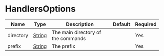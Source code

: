 # HandlersOptions

| Name      | Type                                                                                              | Description                        | Default | Required |
| --------- | ------------------------------------------------------------------------------------------------- | ---------------------------------- | ------- | -------- |
| directory | [String](https://developer.mozilla.org/en-US/docs/Web/JavaScript/Reference/Global_Objects/String) | The main directory of the commands |         | Yes      |
| prefix    | [String](https://developer.mozilla.org/en-US/docs/Web/JavaScript/Reference/Global_Objects/String) | The prefix                         |         | Yes      |
